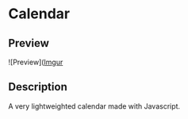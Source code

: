 # Calendar

## Preview
![Preview]([Imgur](https://i.imgur.com/Q9hK9jv.png)

## Description
A very lightweighted calendar made with Javascript.
